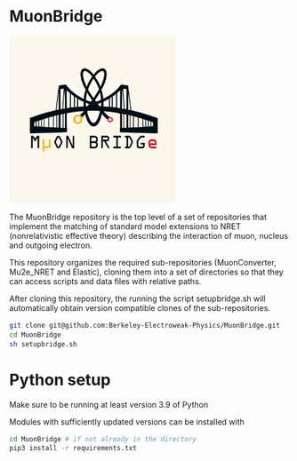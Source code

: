 # MuonBridge

<img src="muon_bridge_logo.png" alt="isolated" width="300"/>  

The MuonBridge repository is the top level of a set of repositories that implement
the matching of standard model extensions to NRET (nonrelativistic effective theory) describing
the interaction of muon, nucleus and outgoing electron.

This repository organizes the required sub-repositories (MuonConverter, Mu2e_NRET and Elastic), cloning them into a
set of directories so that they can access scripts and data files with relative paths.   

After cloning this repository, the running the script setupbridge.sh will automatically obtain version compatible clones
of the sub-repositories.

```sh
git clone git@github.com:Berkeley-Electroweak-Physics/MuonBridge.git
cd MuonBridge
sh setupbridge.sh
```

# Python setup

Make sure to be running at least version 3.9 of Python

Modules with sufficiently updated versions can be installed with
```sh
cd MuonBridge # if not already in the directory
pip3 install -r requirements.txt
```
